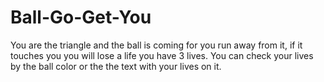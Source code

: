 # Ball-Go-Get-You
You are the triangle and the ball is coming for you run away from it, if it touches you you will lose a life you have 3 lives. You can check your lives by the ball color or the the text with your lives on it.
